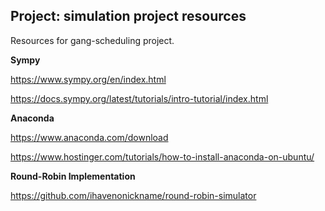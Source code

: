 ## Project: simulation project resources 

Resources for gang-scheduling project.

**Sympy** 

https://www.sympy.org/en/index.html

https://docs.sympy.org/latest/tutorials/intro-tutorial/index.html

**Anaconda**

https://www.anaconda.com/download

https://www.hostinger.com/tutorials/how-to-install-anaconda-on-ubuntu/

**Round-Robin Implementation**

https://github.com/ihavenonickname/round-robin-simulator


